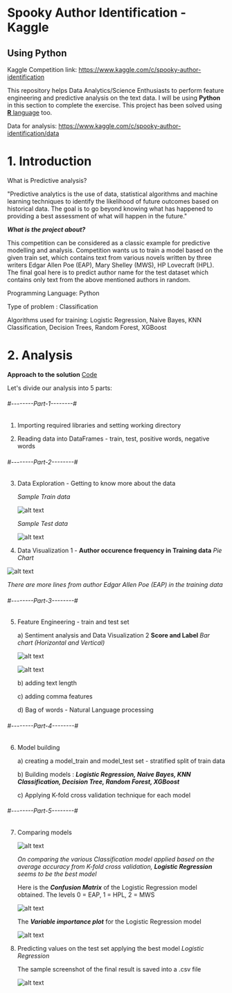 # Spooky Author Identification - Kaggle
## Using Python   
   
Kaggle Competition link: https://www.kaggle.com/c/spooky-author-identification

This repository helps Data Analytics/Science Enthusiasts to perform feature engineering and predictive analysis on the text data. I will be using **Python** in this section to complete the exercise. This project has been solved using [**R** language](https://github.com/aparnaadiraju92/spooky-author-kaggle-R-Studio-) too. 

Data for analysis: https://www.kaggle.com/c/spooky-author-identification/data

# 1. Introduction

What is Predictive analysis?

"Predictive analytics is the use of data, statistical algorithms and machine learning techniques to identify the likelihood of future outcomes based on historical data. The goal is to go beyond knowing what has happened to providing a best assessment of what will happen in the future."

***What is the project about?***

This competition can be considered as a classic example for predictive modelling and analysis. Competition wants us to train a model based on the given train set, which contains text from various novels written by three writers Edgar Allen Poe (EAP), Mary Shelley (MWS), HP Lovecraft (HPL). The final goal here is to predict author name for the test dataset which contains only text from the above mentioned authors in random.

Programming Language: Python 

Type of problem : Classification

Algorithms used for training: Logistic Regression, Naive Bayes, KNN Classification, Decision Trees, Random Forest, XGBoost

# 2. Analysis

**Approach to the solution** [Code](https://github.com/aparnaadiraju92/spooky-author-kaggle-python-/blob/master/Output%20screenshots/Code.py)

Let's divide our analysis into 5 parts:

###### #--------Part-1--------#

1. Importing required libraries and setting working directory

2. Reading data into DataFrames - train, test, positive words, negative words

###### #--------Part-2--------#
3. Data Exploration - Getting to know more about the data
   
   *Sample Train data*
   
   ![alt text](https://github.com/aparnaadiraju92/spooky-author-kaggle-python-/blob/master/Output%20screenshots/Traindata.PNG)
   
   *Sample Test data*
   
   ![alt text](https://github.com/aparnaadiraju92/spooky-author-kaggle-python-/blob/master/Output%20screenshots/Testdata.PNG)
  
4. Data Visualization 1 - **Author occurence frequency in Training data**  *Pie Chart*

![alt text](https://github.com/aparnaadiraju92/spooky-author-kaggle-python-/blob/master/Output%20screenshots/Authorfreq%20-%20training.PNG)

*There are more lines from author Edgar Allen Poe (EAP) in the training data*

###### #--------Part-3--------#
5. Feature Engineering - train and test set

    a) Sentiment analysis and Data Visualization 2 **Score and Label**  *Bar chart (Horizontal and Vertical)*
    
    ![alt text](https://github.com/aparnaadiraju92/spooky-author-kaggle-python-/blob/master/Output%20screenshots/Sentiment%20analysis%20-%20Training.PNG)
    
    ![alt text](https://github.com/aparnaadiraju92/spooky-author-kaggle-python-/blob/master/Output%20screenshots/Sentiment%20analysis%20-%20Test.PNG)
    
    b) adding text length       
    
    c) adding comma features
    
    d) Bag of words - Natural Language processing

###### #--------Part-4--------#
6. Model building

   a) creating a model_train and model_test set - stratified split of train data
   
   b) Building models : ***Logistic Regression, Naive Bayes, KNN Classification, Decision Tree, Random Forest, XGBoost***
   
   c) Applying K-fold cross validation technique for each model

###### #--------Part-5--------#
7. Comparing models 

    ![alt text](https://github.com/aparnaadiraju92/spooky-author-kaggle-python-/blob/master/Output%20screenshots/Models%20comparison.PNG)
   
   *On comparing the various Classification model applied based on the average accuracy from K-fold cross validation, **Logistic Regression** seems to be the best model*
   
   Here is the ***Confusion Matrix*** of the Logistic Regression model obtained. The levels 0 = EAP, 1 = HPL, 2 = MWS
   
   ![alt text](https://github.com/aparnaadiraju92/spooky-author-kaggle-python-/blob/master/Output%20screenshots/Confusion%20matrix_bestmodel.PNG)
   
   The ***Variable importance plot*** for the Logistic Regression model
   
   ![alt text](https://github.com/aparnaadiraju92/spooky-author-kaggle-python-/blob/master/Output%20screenshots/Variable%20Importance%20Plot.PNG)
   
8. Predicting values on the test set applying the best model *Logistic Regression*

   The sample screenshot of the final result is saved into a .csv file
   
   ![alt text](https://github.com/aparnaadiraju92/spooky-author-kaggle-python-/blob/master/Output%20screenshots/Sample%20result.PNG)

   


